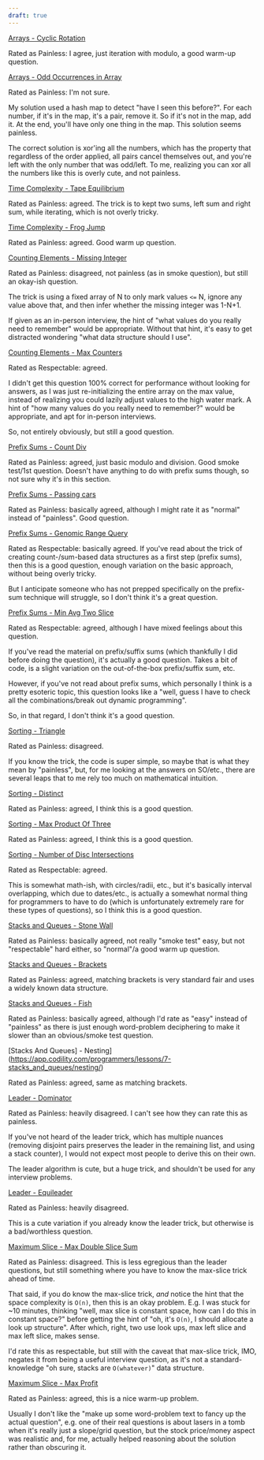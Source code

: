```yaml
---
draft: true
---
```


[Arrays - Cyclic Rotation](https://app.codility.com/programmers/lessons/2-arrays/cyclic_rotation/)

Rated as Painless: I agree, just iteration with modulo, a good warm-up question.

[Arrays - Odd Occurrences in Array](https://app.codility.com/programmers/lessons/2-arrays/odd_occurrences_in_array/)

Rated as Painless: I'm not sure.

My solution used a hash map to detect "have I seen this before?". For each
number, if it's in the map, it's a pair, remove it. So if it's not in the map,
add it. At the end, you'll have only one thing in the map. This solution seems
painless.

The correct solution is xor'ing all the numbers, which has the property that
regardless of the order applied, all pairs cancel themselves out, and you're
left with the only number that was odd/left. To me, realizing you can xor all
the numbers like this is overly cute, and not painless.

[Time Complexity - Tape Equilibrium](https://app.codility.com/programmers/lessons/3-time_complexity/tape_equilibrium/)

Rated as Painless: agreed. The trick is to kept two sums, left sum and right
sum, while iterating, which is not overly tricky.

[Time Complexity - Frog Jump](https://app.codility.com/programmers/lessons/3-time_complexity/frog_jmp/)

Rated as Painless: agreed. Good warm up question.

[Counting Elements - Missing Integer](https://app.codility.com/programmers/lessons/4-counting_elements/missing_integer/)

Rated as Painless: disagreed, not painless (as in smoke question), but still an okay-ish question.

The trick is using a fixed array of N to only mark values `<=` N, ignore any value above that,
and then infer whether the missing integer was 1-N+1.

If given as an in-person interview, the hint of "what values do you really need to remember" would be appropriate.
Without that hint, it's easy to get distracted wondering "what data structure should I use".

[Counting Elements - Max Counters](https://app.codility.com/programmers/lessons/4-counting_elements/max_counters/)

Rated as Respectable: agreed.

I didn't get this question 100% correct for performance without looking for answers, as I was just re-initializing the entire array on the max value, instead of realizing you could lazily adjust values to the high water mark. A hint of "how many values do you really need to remember?" would be appropriate, and apt for in-person interviews.

So, not entirely obviously, but still a good question.

[Prefix Sums - Count Div](https://app.codility.com/programmers/lessons/5-prefix_sums/count_div/)

Rated as Painless: agreed, just basic modulo and division. Good smoke test/1st question. Doesn't
have anything to do with prefix sums though, so not sure why it's in this section.

[Prefix Sums - Passing cars](https://app.codility.com/programmers/lessons/5-prefix_sums/passing_cars/)

Rated as Painless: basically agreed, although I might rate it as "normal" instead of "painless". Good question.

[Prefix Sums - Genomic Range Query](https://app.codility.com/programmers/lessons/5-prefix_sums/genomic_range_query/)

Rated as Respectable: basically agreed. If you've read about the trick of creating count-/sum-based
data structures as a first step (prefix sums), then this is a good question, enough variation on the basic approach,
without being overly tricky.

But I anticipate someone who has not prepped specifically on the prefix-sum technique will struggle, so I don't think it's a great question.

[Prefix Sums - Min Avg Two Slice](https://app.codility.com/programmers/lessons/5-prefix_sums/min_avg_two_slice/)

Rated as Respectable: agreed, although I have mixed feelings about this question.

If you've read the material on prefix/suffix sums (which thankfully I did before doing the question),
it's actually a good question. Takes a bit of code, is a slight variation on the out-of-the-box prefix/suffix sum, etc.

However, if you've not read about prefix sums, which personally I think is a pretty esoteric topic,
this question looks like a "well, guess I have to check all the combinations/break out dynamic programming".

So, in that regard, I don't think it's a good question.

[Sorting - Triangle](https://app.codility.com/programmers/lessons/6-sorting/triangle/)

Rated as Painless: disagreed.

If you know the trick, the code is super simple, so maybe that is what they
mean by "painless", but, for me looking at the answers on SO/etc., there are several leaps that to me
rely too much on mathematical intuition.

[Sorting - Distinct](https://app.codility.com/programmers/lessons/6-sorting/distinct/)

Rated as Painless: agreed, I think this is a good question.

[Sorting - Max Product Of Three](https://app.codility.com/programmers/lessons/6-sorting/max_product_of_three/)

Rated as Painless: agreed, I think this is a good question.

[Sorting - Number of Disc Intersections](https://app.codility.com/programmers/lessons/6-sorting/number_of_disc_intersections/)

Rated as Respectable: agreed.

This is somewhat math-ish, with circles/radii, etc., but it's basically interval overlapping, which due to dates/etc., is actually a somewhat normal thing for programmers to have to do (which is unfortunately extremely rare for these types of questions), so I think this is a good question.

[Stacks and Queues - Stone Wall](https://app.codility.com/programmers/lessons/7-stacks_and_queues/stone_wall/)

Rated as Painless: basically agreed, not really "smoke test" easy, but not "respectable" hard either, so "normal"/a good warm up question.

[Stacks and Queues - Brackets](https://app.codility.com/programmers/lessons/7-stacks_and_queues/brackets/)

Rated as Painless: agreed, matching brackets is very standard fair and uses a widely known data structure.

[Stacks and Queues - Fish](https://app.codility.com/programmers/lessons/7-stacks_and_queues/fish/)

Rated as Painless: basically agreed, although I'd rate as "easy" instead of "painless" as there
is just enough word-problem deciphering to make it slower than an obvious/smoke test question.

[Stacks And Queues] - Nesting](https://app.codility.com/programmers/lessons/7-stacks_and_queues/nesting/)

Rated as Painless: agreed, same as matching brackets.

[Leader - Dominator](https://app.codility.com/programmers/lessons/8-leader/dominator/)

Rated as Painless: heavily disagreed. I can't see how they can rate this as painless.

If you've not heard of the leader trick, which has multiple nuances (removing disjoint pairs preserves the leader
in the remaining list, and using a stack counter), I would not expect most people to derive this on their own.

The leader algorithm is cute, but a huge trick, and shouldn't be used for any interview problems.

[Leader - Equileader](https://app.codility.com/programmers/lessons/8-leader/equi_leader/)

Rated as Painless: heavily disagreed.

This is a cute variation if you already know the leader trick, but otherwise is a bad/worthless question.

[Maximum Slice - Max Double Slice Sum](https://app.codility.com/programmers/lessons/9-maximum_slice_problem/max_double_slice_sum/)

Rated as Painless: disagreed. This is less egregious than the leader questions, but still something where
you have to know the max-slice trick ahead of time.

That said, if you do know the max-slice trick, *and* notice the hint that the space complexity is `O(n)`,
then this is an okay problem. E.g. I was stuck for ~10 minutes, thinking "well, max slice is constant
space, how can I do this in constant space?" before getting the hint of "oh, it's `O(n)`, I should allocate a look up
structure". After which, right, two use look ups, max left slice and max left slice, makes sense.

I'd rate this as respectable, but still with the caveat that max-slice trick, IMO, negates it from being
a useful interview question, as it's not a standard-knowledge "oh sure, stacks are `O(whatever)`" data
structure.

[Maximum Slice - Max Profit](https://app.codility.com/programmers/lessons/9-maximum_slice_problem/max_profit/)

Rated as Painless: agreed, this is a nice warm-up problem.

Usually I don't like the "make up some word-problem text to fancy up the actual question", e.g. one of their
real questions is about lasers in a tomb when it's really just a slope/grid question, but the stock price/money
aspect was realistic and, for me, actually helped reasoning about the solution rather than obscuring it.











